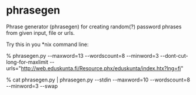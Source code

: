 phrasegen
=========

Phrase generator (phrasegen) for creating random(?) password phrases from given input, file or urls.

Try this in you *nix command line:

  % phrasegen.py --maxword=13 --wordscount=8 --minword=3 --dont-cut-long-for-maxlimit --urls="http://web.eduskunta.fi/Resource.phx/eduskunta/index.htx?lng=fi"

  % cat phrasegen.py | phrasegen.py --stdin --maxword=10 --wordscount=8 --minword=3 --swap 


